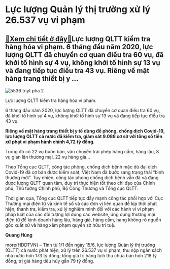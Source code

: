 Lực lượng Quản lý thị trường xử lý 26.537 vụ vi phạm
====================================================

[:gift:Xem chi tiết ở đây:gift:](https://hddtvn.com/luc-luong-quan-ly-thi-truong-xu-ly-26-537-vu-vi-pham/)Lực lượng QLTT kiểm tra hàng hóa vi phạm. 6 tháng đầu năm 2020, lực lượng QLTT đã chuyển cơ quan điều tra 60 vụ, đã khởi tố hình sự 4 vụ, không khởi tố hình sự 13 vụ và đang tiếp tục điều tra 43 vụ. Riêng về mặt hàng trang thiết bị y …
-------------------------------------------------------------------------------------------------------------------------------------------------------------------------------------------------------------------------------------------





![5536 triyt pha 2](https://haiquanonline.com.vn/stores/news_dataimages/hungdq/062020/22/13/in_article/5536_triYt_pha_2.jpg?rt=20200630153147 "Lực lượng QLTT kiểm tra hàng hóa vi phạm.")


Lực lượng QLTT kiểm tra hàng hóa vi phạm.



6 tháng đầu năm 2020, lực lượng QLTT đã chuyển cơ quan điều tra 60 vụ, đã khởi tố hình sự 4 vụ, không khởi tố hình sự 13 vụ và đang tiếp tục điều tra 43 vụ.





**Riêng về mặt hàng trang thiết bị y tế dùng để phòng, chống dịch Covid-19, lực lượng QLTT cả nước đã kiểm tra, giám sát 9.088 cơ sở với tổng số tiền xử phạt vi phạm hành chính 4,72 tỷ đồng.**



Trong đó có 22 vụ buôn bán, vận chuyển trái phép hàng cấm, hàng lậu, 8 vụ gian lận thương mại, 22 vụ hàng giả…


Theo Tổng cục QLTT, công tác phòng, chống dịch bệnh mặc dù đại dịch Covid-19 đã cơ bản được kiểm soát, Việt Nam đã bước sang trạng thái “bình thường mới”. Tuy nhiên, công tác phòng chống dịch bệnh vẫn đã và đang được lượng QLTT quan tâm, duy trì thực hiện tốt theo chỉ đạo của Chính phủ, Thủ tướng Chính phủ, Bộ Công Thương và Tổng cục QLTT.


Thời gian qua, Tổng cục QLTT tiếp tục đẩy mạnh công tác phối hợp với Cục Thương mại điện tử và kinh tế số và các đơn vị liên quan để kịp thời phát hiện, thanh tra, kiểm tra, xử lý nghiêm minh đối với các hành vi vi phạm pháp luật của các đối tượng lợi dụng các website, ứng dụng thương mại điện tử để kinh doanh hàng lậu, hàng giả, hàng cấm, hàng không rõ nguồn gốc xuất xứ và hàng xâm phạm quyền sở hữu trí tuệ.







**Quang Hùng**



more(HDDTVN) – Tính từ 1/1 đến ngày 15/6, lực lượng Quản lý thị trường (QLTT) cả nước phát hiện, xử lý trên 26.537 vụ vi phạm, thu nộp ngân sách nhà nước hơn 173 tỷ đồng; tổng giá trị hàng tịch thu chưa bán hơn 218 tỷ đồng, trị giá hàng tiêu hủy gần 79 tỷ đồng.

